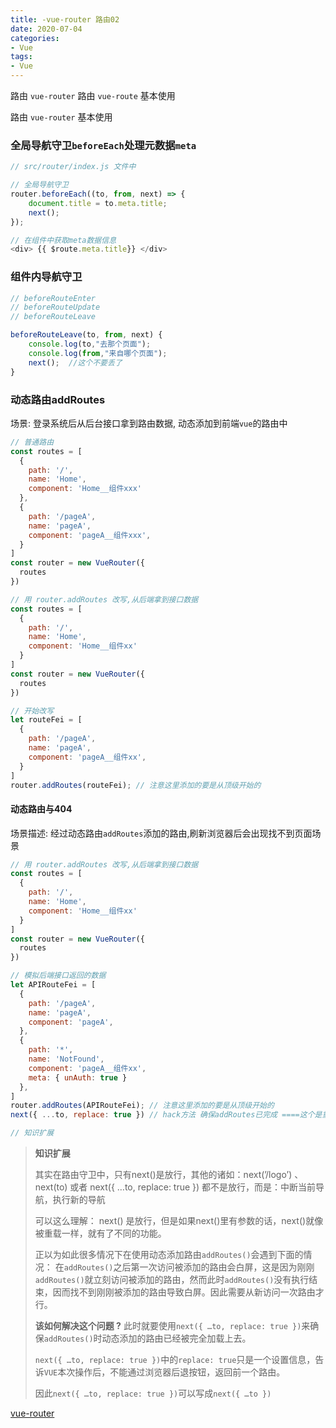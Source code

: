 ```yaml
---
title: -vue-router 路由02
date: 2020-07-04
categories: 
- Vue
tags:
- Vue
---
```

路由 `vue-router`
路由 `vue-route` 基本使用

路由 `vue-router` 基本使用

<!-- more -->

### 全局导航守卫`beforeEach`处理元数据`meta`

```javascript
// src/router/index.js 文件中

// 全局导航守卫
router.beforeEach((to, from, next) => {
    document.title = to.meta.title;
    next();
});

// 在组件中获取meta数据信息
<div> {{ $route.meta.title}} </div>
```

### 组件内导航守卫

```javascript
// beforeRouteEnter
// beforeRouteUpdate 
// beforeRouteLeave

beforeRouteLeave(to, from, next) {
    console.log(to,"去那个页面");
    console.log(from,"来自哪个页面");
    next();  //这个不要丢了
}

```

### 动态路由addRoutes

场景: 登录系统后从后台接口拿到路由数据, 动态添加到前端`vue`的路由中

```js
// 普通路由
const routes = [
  {
    path: '/',
    name: 'Home',
    component: 'Home__组件xxx'
  },
  {
    path: '/pageA',
    name: 'pageA',
    component: 'pageA__组件xxx',
  }
]
const router = new VueRouter({
  routes
})
```

```js
// 用 router.addRoutes 改写,从后端拿到接口数据
const routes = [
  {
    path: '/',
    name: 'Home',
    component: 'Home__组件xx'
  }
]
const router = new VueRouter({
  routes
})

// 开始改写
let routeFei = [
  {
    path: '/pageA',
    name: 'pageA',
    component: 'pageA__组件xx',
  }
]
router.addRoutes(routeFei); // 注意这里添加的要是从顶级开始的
```

#### 动态路由与404

场景描述: 经过动态路由`addRoutes`添加的路由,刷新浏览器后会出现找不到页面场景

```js
// 用 router.addRoutes 改写,从后端拿到接口数据
const routes = [
  {
    path: '/',
    name: 'Home',
    component: 'Home__组件xx'
  }
]
const router = new VueRouter({
  routes
})

// 模拟后端接口返回的数据
let APIRouteFei = [
  {
    path: '/pageA',
    name: 'pageA',
    component: 'pageA',
  },
  {
    path: '*',
    name: 'NotFound',
    component: 'pageA__组件xx',
    meta: { unAuth: true }
  },
]
router.addRoutes(APIRouteFei); // 注意这里添加的要是从顶级开始的
next({ ...to, replace: true }) // hack方法 确保addRoutes已完成 ====这个是重点

// 知识扩展
```

> **知识扩展**
>
> 其实在路由守卫中，只有next()是放行，其他的诸如：next(’/logo’) 、 next(to) 或者 next({ …to, replace: true })
> 都不是放行，而是：中断当前导航，执行新的导航
>
> 可以这么理解：
> next() 是放行，但是如果next()里有参数的话，next()就像被重载一样，就有了不同的功能。
>
> 正以为如此很多情况下在使用动态添加路由`addRoutes()`会遇到下面的情况：
> 在`addRoutes()`之后第一次访问被添加的路由会白屏，这是因为刚刚`addRoutes()`就立刻访问被添加的路由，然而此时`addRoutes()`没有执行结束，因而找不到刚刚被添加的路由导致白屏。因此需要从新访问一次路由才行。
>
> **该如何解决这个问题 ?**
> 此时就要使用`next({ …to, replace: true })`来确保`addRoutes()`时动态添加的路由已经被完全加载上去。
>
> `next({ …to, replace: true })`中的`replace: true`只是一个设置信息，告诉`VUE`本次操作后，不能通过浏览器后退按钮，返回前一个路由。
>
> 因此`next({ …to, replace: true })`可以写成`next({ …to })`
>
> 





 [vue-router](https://router.vuejs.org/zh/api/#tag "vue-router")





























